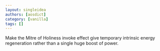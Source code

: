 ```yaml
---
layout: singleidea
authors: [aosdict]
category: [vanilla]
tags: []
---
```

Make the Mitre of Holiness invoke effect give temporary intrinsic energy regeneration rather than a single huge boost of power.
